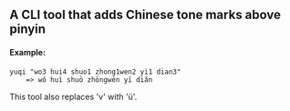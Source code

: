 ## A CLI tool that adds Chinese tone marks above pinyin

#### Example:
```console
yuqi "wo3 hui4 shuo1 zhong1wen2 yi1 dian3"
    => wǒ huì shuō zhōngwén yī diǎn
```

This tool also replaces 'v' with 'ü'.
